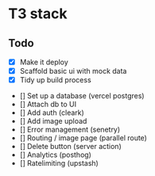 # T3 stack 

## Todo

- [x] Make it deploy
- [x] Scaffold basic ui with mock data
- [x] Tidy up build process
- [] Set up a database (vercel postgres)
- [] Attach db to UI
- [] Add auth (cleark)
- [] Add image upload
- [] Error management (senetry)
- [] Routing / image page (parallel route)
- [] Delete button (server action)
- [] Analytics (posthog)
- [] Ratelimiting (upstash)
